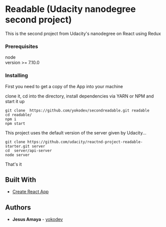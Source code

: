 # Readable (Udacity nanodegree second project)

This is the second project from Udacity's nanodegree on React using Redux

### Prerequisites

node     
version >= 7.10.0


### Installing

First you need to get a copy of the App into your machine

clone it, cd into the directory, install dependencies via YARN or NPM and start it up

```
git clone  https://github.com/yokodev/secondreadable.git readable
cd readable/
npm i
npm start
```

This project uses the default version of the server given by Udacity...
```
git clone https://github.com/udacity/reactnd-project-readable-starter.git server
cd  server/api-server
node server
```

That's it


## Built With

* [Create React App](https://github.com/facebookincubator/create-react-app)  

## Authors

* **Jesus  Amaya** -  [yokodev](https://github.com/yokodev)
